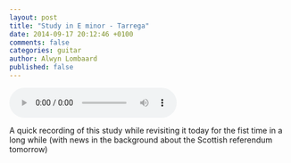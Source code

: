 ```yaml
---
layout: post
title: "Study in E minor - Tarrega"
date: 2014-09-17 20:12:46 +0100
comments: false
categories: guitar
author: Alwyn Lombaard
published: false
---
```


<audio controls>
  <source src="/music/Tarrega_eminor_20140917_195801.mp3" type="audio/mpeg">
</audio>

A quick recording of this study while revisiting it today for the fist time in a long while (with news in the background about the Scottish referendum tomorrow)

